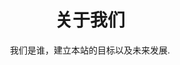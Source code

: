 <header>
<p class="intro-icon" style="color:#9bd7ea"><i class="fa fa-exclamation-circle"></i></p>
<h1>关于我们</h1>
<span class="description">我们是谁，建立本站的目标以及未来发展.</span>
</header>

